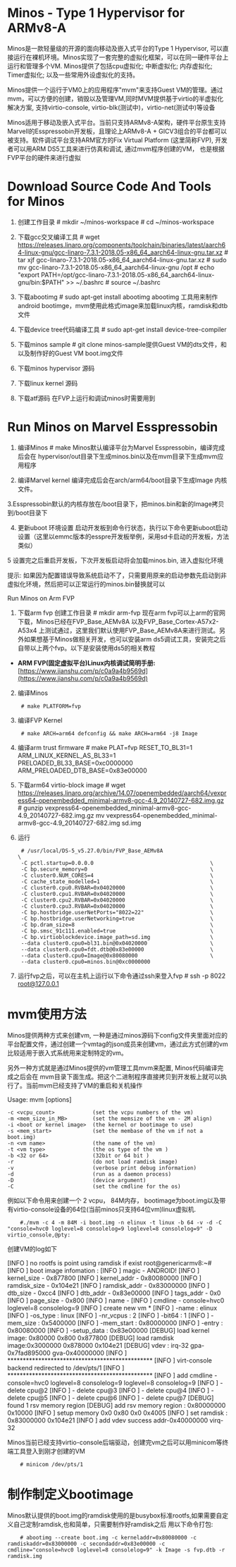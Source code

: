 # Minos - Type 1 Hypervisor for ARMv8-A

Minos是一款轻量级的开源的面向移动及嵌入式平台的Type 1 Hypervisor, 可以直接运行在裸机环境。Minos实现了一套完整的虚拟化框架，可以在同一硬件平台上运行和管理多个VM. Minos提供了包括cpu虚拟化; 中断虚拟化; 内存虚拟化; Timer虚拟化; 以及一些常用外设虚拟化的支持。

Minos提供一个运行于VM0上的应用程序"mvm"来支持Guest VM的管理。通过mvm，可以方便的创建，销毁以及管理VM,同时MVM提供基于virtio的半虚拟化解决方案, 支持virtio-console, virtio-blk(测试中)，virtio-net(测试中)等设备

Minos适用于移动及嵌入式平台。当前只支持ARMv8-A架构，硬件平台原生支持Marvell的Esspressobin开发板，且理论上ARMv8-A + GICV3组合的平台都可以被支持。软件调试平台支持ARM官方的Fix Virtual Platform (这里简称FVP), 开发者可以用ARM DS5工具来进行仿真和调试, 通过mvm程序创建的VM， 也是根据FVP平台的硬件来进行虚拟

# Download Source Code And Tools for Minos

1. 创建工作目录
        # mkdir ~/minos-workspace
        # cd ~/minos-workspace

2. 下载gcc交叉编译工具
        # wget https://releases.linaro.org/components/toolchain/binaries/latest/aarch64-linux-gnu/gcc-linaro-7.3.1-2018.05-x86_64_aarch64-linux-gnu.tar.xz
        # tar xjf gcc-linaro-7.3.1-2018.05-x86_64_aarch64-linux-gnu.tar.xz
        # sudo mv gcc-linaro-7.3.1-2018.05-x86_64_aarch64-linux-gnu /opt
        # echo "export PATH=/opt/gcc-linaro-7.3.1-2018.05-x86_64_aarch64-linux-gnu/bin:$PATH" >> ~/.bashrc
        # source ~/.bashrc

3. 下载abootimg
        # sudo apt-get install abootimg
abootimg 工具用来制作android bootimge，mvm使用此格式image来加载linux内核，ramdisk和dtb文件

4. 下载device tree代码编译工具
        # sudo apt-get install device-tree-compiler

5. 下载minos sample
        # git clone 
minos-sample提供Guest VM的dts文件，和以及制作好的Guest VM boot.img文件

6. 下载minos hypervisor 源码
7. 下载linux kernel 源码
8. 下载atf源码
在FVP上运行和调试minos时需要用到

# Run Minos on Marvel Esspressobin
1. 编译Minos
        # make
Minos默认编译平台为Marvel Esspressobin，编译完成后会在 hypervisor/out目录下生成minos.bin以及在mvm目录下生成mvm应用程序

2. 编译Marvel kernel
编译完成后会在arch/arm64/boot目录下生成Image 内核文件。

3.Esspressobin默认的内核存放在/boot目录下，把minos.bin和新的Image拷贝到/boot目录下

4. 更新uboot 环境设置
启动开发板到命令行状态，执行以下命令更新uboot启动设置（这里以emmc版本的esspre开发板举例，采用sd卡启动的开发板，方法类似）

5 设置完之后重启开发板，下次开发板启动将会加载minos.bin, 进入虚拟化环境

提示: 如果因为配置错误导致系统启动不了，只需要用原来的启动参数先启动到非虚拟化环境，然后把可以正常运行的minos.bin替换就可以

Run Minos on Arm FVP
1. 下载arm fvp 创建工作目录
        # mkdir arm-fvp
现在arm fvp可以上arm的官网下载，Minos已经在FVP_Base_AEMv8A 以及FVP_Base_Cortex-A57x2-A53x4 上测试通过，这里我们默认使用FVP_Base_AEMv8A来进行测试。另外如果想基于Minos做相关开发，也可以安装arm ds5调试工具，安装完之后自带以上两个fvp。以下是安装使用ds5的相关教程

- **ARM FVP(固定虚拟平台)Linux内核调试简明手册:**[https://www.jianshu.com/p/c0a9a4b9569d](https://www.jianshu.com/p/c0a9a4b9569d)

2. 编译Minos

        # make PLATFORM=fvp

3. 编译FVP Kernel

        # make ARCH=arm64 defconfig && make ARCH=arm64 -j8 Image

4. 编译arm trust firmware
        # make PLAT=fvp RESET_TO_BL31=1 ARM_LINUX_KERNEL_AS_BL33=1 PRELOADED_BL33_BASE=0xc0000000 ARM_PRELOADED_DTB_BASE=0x83e00000

5. 下载arm64 virtio-block image
        # wget https://releases.linaro.org/archive/14.07/openembedded/aarch64/vexpress64-openembedded_minimal-armv8-gcc-4.9_20140727-682.img.gz
        # gunzip vexpress64-openembedded_minimal-armv8-gcc-4.9_20140727-682.img.gz
mv vexpress64-openembedded_minimal-armv8-gcc-4.9_20140727-682.img sd.img

6. 运行

        # /usr/local/DS-5_v5.27.0/bin/FVP_Base_AEMv8A                         \
        -C pctl.startup=0.0.0.0                                     \
        -C bp.secure_memory=0                                       \
        -C cluster0.NUM_CORES=4                                     \
        -C cache_state_modelled=1                                   \
        -C cluster0.cpu0.RVBAR=0x04020000                           \
        -C cluster0.cpu1.RVBAR=0x04020000                           \
        -C cluster0.cpu2.RVBAR=0x04020000                           \
        -C cluster0.cpu3.RVBAR=0x04020000                           \
        -C bp.hostbridge.userNetPorts="8022=22"                     \
        -C bp.hostbridge.userNetworking=true                        \
        -C bp.dram_size=8                                           \
        -C bp.smsc_91c111.enabled=true                              \
        -C bp.virtioblockdevice.image_path=sd.img                   \
        --data cluster0.cpu0=bl31.bin@0x04020000                    \
        --data cluster0.cpu0=fdt.dtb@0x83e00000                     \
        --data cluster0.cpu0=Image@0x80080000                       \
        --data cluster0.cpu0=minos.bin@0xc0000000

7. 运行fvp之后，可以在主机上运行以下命令通过ssh来登入fvp
        # ssh -p 8022 root@127.0.0.1

# mvm使用方法

Minos提供两种方式来创建vm, 一种是通过minos源码下config文件夹里面对应的平台配置文件，通过创建一个vmtag的json成员来创建vm，通过此方式创建的vm比较适用于嵌入式系统用来定制特定的vm。

另外一种方式就是通过Minos提供的vm管理工具mvm来配置, Minos代码编译完成之后会在 mvm目录下面生成。把这个二进制程序直接拷贝到开发板上就可以执行了。当前mvm已经支持了VM的重启和关机操作

Usage: mvm [options] 

    -c <vcpu_count>            (set the vcpu numbers of the vm)
    -m <mem_size_in_MB>        (set the memsize of the vm - 2M align)
    -i <boot or kernel image>  (the kernel or bootimage to use)
    -s <mem_start>             (set the membase of the vm if not a boot.img)
    -n <vm name>               (the name of the vm)
    -t <vm type>               (the os type of the vm )
    -b <32 or 64>              (32bit or 64 bit )
    -r                         (do not load ramdisk image)
    -v                         (verbose print debug information)
    -d                         (run as a daemon process)
    -D                         (device argument)
    -C                         (set the cmdline for the os)

例如以下命令用来创建一个 2 vcpu， 84M内存， bootimage为boot.img以及带有virtio-console设备的64位(当前minos只支持64位vm)linux虚拟机.

        #./mvm -c 4 -m 84M -i boot.img -n elinux -t linux -b 64 -v -d -C "console=hvc0 loglevel=8 consolelog=9 loglevel=8 consolelog=9" -D virtio_console,@pty:

创建VM的log如下

[INFO ] no rootfs is point using ramdisk if exist
root@genericarmv8:~# [INFO ] boot image infomation :
[INFO ] magic        - ANDROID!
[INFO ] kernel_size  - 0x877800
[INFO ] kernel_addr  - 0x80080000
[INFO ] ramdisk_size - 0x104e21
[INFO ] ramdisk_addr - 0x83000000
[INFO ] dtb_size     - 0xcc4
[INFO ] dtb_addr     - 0x83e00000
[INFO ] tags_addr    - 0x0
[INFO ] page_size    - 0x800
[INFO ] name         - 
[INFO ] cmdline      - console=hvc0 loglevel=8 consolelog=9
[INFO ] create new vm *
[INFO ]         -name       : elinux
[INFO ]         -os_type    : linux
[INFO ]         -nr_vcpus   : 2
[INFO ]         -bit64      : 1
[INFO ]         -mem_size   : 0x5400000
[INFO ]         -mem_start  : 0x80000000
[INFO ]         -entry      : 0x80080000
[INFO ]         -setup_data : 0x83e00000
[DEBUG] load kernel image: 0x80000 0x800 0x877800
[DEBUG] load ramdisk image:0x3000000 0x878000 0x104e21
[DEBUG] vdev : irq-32 gpa-0x7fad895000 gva-0x40000000
[INFO ] ***********************************************
[INFO ] virt-console backend redirected to /dev/pts/1
[INFO ] ***********************************************
[INFO ] add cmdline - console=hvc0 loglevel=8 consolelog=9 loglevel=8 consolelog=9
[INFO ]         - delete cpu@2
[INFO ]         - delete cpu@3
[INFO ]         - delete cpu@4
[INFO ]         - delete cpu@5
[INFO ]         - delete cpu@6
[INFO ]         - delete cpu@7
[DEBUG] found 1 rsv memory region
[DEBUG] add rsv memory region : 0x80000000 0x10000
[INFO ] setup memory 0x0 0x80 0x0 0x4005
[INFO ] set ramdisk : 0x83000000 0x104e21
[INFO ] add vdev success addr-0x40000000 virq-32


Minos当前已经支持virtio-console后端驱动，创建完vm之后可以用minicom等终端工具登入到刚才创建的VM

        # minicom /dev/pts/1

# 制作制定义bootimage
Minos默认提供的boot.img的ramdisk使用的是busybox标准rootfs,如果需要自定义自己定制ramdisk,也和简单，只需要制作好ramdisk之后 用以下命令打包:

        # abootimg --create boot.img -c kerneladdr=0x80080000 -c ramdiskaddr=0x83000000 -c secondaddr=0x83e00000 -c cmdline="console=hvc0 loglevel=8 consolelog=9" -k Image -s fvp.dtb -r ramdisk.img

